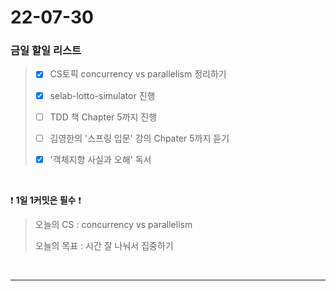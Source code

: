 # 22-07-30
### 금일 할일 리스트

> - [x] CS토픽 concurrency vs parallelism 정리하기
> 
> - [x] selab-lotto-simulator 진행
> 
> - [ ] TDD 책 Chapter 5까지 진행
> 
> - [ ]  김영한의 '스프링 입문' 강의 Chpater 5까지 듣기
> 
> - [x] '객체지향 사실과 오해' 독서
<br/>

❗ **1일 1커밋은 필수** ❗
> 오늘의 CS :  concurrency vs parallelism
>
> 오늘의 목표 :  시간 잘 나눠서 집중하기
<br/>

------------ 